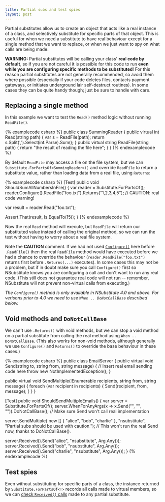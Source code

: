 ```yaml
---
title: Partial subs and test spies
layout: post
---
```


Partial substitutes allow us to create an object that acts like a real instance of a class, and selectively substitute for specific parts of that object. This is useful for when we need a substitute to have real behaviour except for a single method that we want to replace, or when we just want to spy on what calls are being made.

**WARNING:** Partial substitutes will be calling your class' **real code by default**, so if you are not careful it is possible for this code to run **even while you are configuring specific methods to be substituted**! For this reason partial substitutes are not generally recommended, so avoid them where possible (especially if your code deletes files, contacts payment gateways, or initiates underground lair self-destruct routines). In some cases they can be quite handy though; just be sure to handle with care.

## Replacing a single method

In this example we want to test the `Read()` method logic without running `ReadFile()`.

{% examplecode csharp %}
public class SummingReader {
  public virtual int Read(string path) {
    var s = ReadFile(path);
    return s.Split(',').Select(int.Parse).Sum();
  }
  public virtual string ReadFile(string path) { return "the result of reading the file here"; }
}
{% endexamplecode %}

By default `ReadFile` may access a file on the file system, but we can `Substitute.ForPartsOf<SummingReader>()` and override `ReadFile` to return a substitute value, rather than loading data from a real file, using `Returns`:

{% examplecode csharp %}
[Test]
public void ShouldSumAllNumbersInFile() {
  var reader = Substitute.ForPartsOf<SummingReader>();
  reader.Configure().ReadFile("foo.txt").Returns("1,2,3,4,5"); // CAUTION: real code warning!

  var result = reader.Read("foo.txt");

  Assert.That(result, Is.EqualTo(15));
}
{% endexamplecode %}

Now the real `Read` method will execute, but `ReadFile` will return our substituted value instead of calling the original method, so we can run the test without having to worry about a real file system.

Note the **CAUTION** comment. If we had not used [`Configure()`](/help/configure/) here before `.ReadFile()` then the real `ReadFile` method would have executed before we had a chance to override the behaviour (`reader.ReadFile("foo.txt")` returns first before `.Returns(...)` executes). In some cases this may not be a problem, but if in doubt make sure you call `Configure()` first so NSubstitute knows you are configuring a call and don't want to run any real code. (This still does not guarantee real code will not run -- remember, NSubstitute will not prevent non-virtual calls from executing.)

*The `Configure()` method is only available in NSubstitute 4.0 and above. For verisons prior to 4.0 we need to use `When .. DoNotCallBase` described below.*

## Void methods and `DoNotCallBase`

We can't use `.Returns()` with void methods, but we can stop a void method on a partial substitute from calling the real method using `When .. DoNotCallBase`. (This also works for non-void methods, although generally we use `Configure()` and `Returns()` to override the base behaviour in these cases.)

{% examplecode csharp %}
public class EmailServer {
  public virtual void Send(string to, string from, string message) {
    // Insert real email sending code here
    throw new NotImplementedException();
  }

  public virtual void SendMultiple(IEnumerable<string> recipients, string from, string message) {
    foreach (var recipient in recipients) {
        Send(recipient, from, message);
    }
  }
}

[Test]
public void ShouldSendMultipleEmails() {
  var server = Substitute.ForPartsOf<EmailServer>();
  server.WhenForAnyArgs(x => x.Send("", "", "")).DoNotCallBase(); // Make sure Send won't call real implementation

  server.SendMultiple(
    new [] { "alice", "bob", "charlie" },
    "nsubstitute",
    "Partial subs should be used with caution."); // This won't run the real Send now, thanks to DoNotCallBase().

  server.Received().Send("alice", "nsubstitute", Arg.Any<string>());
  server.Received().Send("bob", "nsubstitute", Arg.Any<string>());
  server.Received().Send("charlie", "nsubstitute", Arg.Any<string>());
}
{% endexamplecode %}

## Test spies

Even without substituting for specific parts of a class, the instance returned by `Substitute.ForPartsOf<T>` records all calls made to virtual members, so we can [check `Received()` calls](/help/received-calls/) made to any partial substitute.


